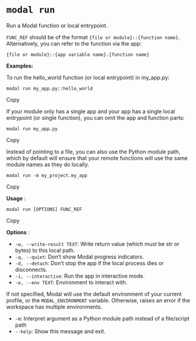 # `modal run`

Run a Modal function or local entrypoint.

`FUNC_REF` should be of the format `{file or module}::{function name}`.
Alternatively, you can refer to the function via the app:

`{file or module}::{app variable name}.{function name}`

**Examples:**

To run the hello_world function (or local entrypoint) in my_app.py:

    
    
    modal run my_app.py::hello_world

Copy

If your module only has a single app and your app has a single local
entrypoint (or single function), you can omit the app and function parts:

    
    
    modal run my_app.py

Copy

Instead of pointing to a file, you can also use the Python module path, which
by default will ensure that your remote functions will use the same module
names as they do locally.

    
    
    modal run -m my_project.my_app

Copy

**Usage** :

    
    
    modal run [OPTIONS] FUNC_REF

Copy

**Options** :

  * `-w, --write-result TEXT`: Write return value (which must be str or bytes) to this local path.
  * `-q, --quiet`: Don’t show Modal progress indicators.
  * `-d, --detach`: Don’t stop the app if the local process dies or disconnects.
  * `-i, --interactive`: Run the app in interactive mode.
  * `-e, --env TEXT`: Environment to interact with.

If not specified, Modal will use the default environment of your current
profile, or the `MODAL_ENVIRONMENT` variable. Otherwise, raises an error if
the workspace has multiple environments.

  * `-m`: Interpret argument as a Python module path instead of a file/script path
  * `--help`: Show this message and exit.

